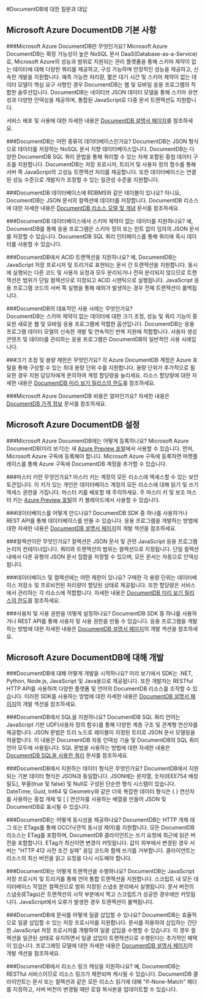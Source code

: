 <properties 
	pageTitle="DocumentDB에 대한 질문과 대답 | Azure" 
	description="Azure DocumentDB nosql 문서 데이터베이스 서비스에 대한 질문과 대답을 제공합니다. 용량 및 요청 단위에 대해 알아보고 응용 프로그램 요구 사항에 맞게 크기를 조정하는 방법을 이해합니다." 
	services="documentdb" 
	authors="mimig1" 
	manager="jhubbard" 
	editor="monicar" 
	documentationCenter=""/>

<tags 
	ms.service="documentdb" 
	ms.workload="data-services" 
	ms.tgt_pltfrm="na" 
	ms.devlang="na" 
	ms.topic="article" 
	ms.date="03/20/2015" 
	ms.author="mimig"/>


#DocumentDB에 대한 질문과 대답

## <a id="fundamentals"></a> Microsoft Azure DocumentDB 기본 사항

###Microsoft Azure DocumentDB란 무엇인가요? 
Microsoft Azure DocumentDB는 확장 가능성이 높은 NoSQL 문서 DaaS(Database-as-a-Service)로, Microsoft Azure의 성능과 범위로 지원되는 관리 플랫폼을 통해 스키마 제약이 없는 데이터에 대해 다양한 쿼리를 제공하고, 구성 가능하며 안정적인 성능을 제공하고, 신속한 개발을 지원합니다. 예측 가능한 처리량, 짧은 대기 시간 및 스키마 제약이 없는 데이터 모델이 핵심 요구 사항인 경우 DocumentDB는 웹 및 모바일 응용 프로그램의 적합한 솔루션입니다. DocumentDB는 네이티브 JSON 데이터 모델을 통해 스키마 유연성과 다양한 인덱싱을 제공하며, 통합된 JavaScript로 다중 문서 트랜잭션도 지원합니다.  
  
서비스 배포 및 사용에 대한 자세한 내용은 [DocumentDB 설명서 페이지](http://go.microsoft.com/fwlink/p/?LinkID=402319)를 참조하세요.

###DocumentDB는 어떤 종류의 데이터베이스인가요?
DocumentDB는 JSON 형식으로 데이터를 저장하는 NoSQL 문서 지향 데이터베이스입니다.  DocumentDB는 다양한 DocumentDB SQL 쿼리 문법을 통해 쿼리할 수 있는 자체 포함된 중첩 데이터 구조를 지원합니다. DocumentDB는 저장 프로시저, 트리거 및 사용자 정의 함수를 통해 서버 쪽 JavaScript의 고성능 트랜잭션 처리를 제공합니다. 또한 데이터베이스는 연결된 성능 수준으로 개발자가 조정할 수 있는 일관성 수준을 지원합니다.
 
###DocumentDB 데이터베이스에 RDBMS와 같은 테이블이 있나요?
아니요, DocumentDB는 JSON 문서의 컬렉션에 데이터를 저장합니다.  DocumentDB 리소스에 대한 자세한 내용은 [DocumentDB 리소스 모델 및 개념](documentdb-resources.md) 문서를 참조하세요. 

###DocumentDB 데이터베이스에서 스키마 제약이 없는 데이터를 지원하나요?
예, DocumentDB를 통해 응용 프로그램은 스키마 정의 또는 힌트 없이 임의의 JSON 문서를 저장할 수 있습니다. DocumentDB SQL 쿼리 인터페이스를 통해 쿼리에 즉시 데이터를 사용할 수 있습니다.   

###DocumentDB에서 ACID 트랜잭션을 지원하나요?
예, DocumentDB는 JavaScript 저장 프로시저 및 트리거로 표현되는 문서 간 트랜잭션을 지원합니다. 동시에 실행되는 다른 코드 및 사용자 요청과 모두 분리되거나 전혀 분리되지 않으므로 트랜잭션은 범위가 단일 컬렉션으로 지정되고 ACID 시맨틱으로 실행됩니다.  JavaScript 응용 프로그램 코드의 서버 쪽 실행을 통해 예외가 발생하는 경우 전체 트랜잭션이 롤백됩니다. 

###DocumentDB의 대표적인 사용 사례는 무엇인가요?  
DocumentDB는 스키마 제약이 없는 데이터에 대한 크기 조정, 성능 및 쿼리 기능이 중요한 새로운 웹 및 모바일 응용 프로그램에 적합한 옵션입니다. DocumentDB는 응용 프로그램 데이터 모델의 신속한 개발 및 연속적인 반복 지원에 적합합니다. 사용자 생성 콘텐츠 및 데이터를 관리하는 응용 프로그램은 DocumentDB의 일반적인 사용 사례입니다.  

###크기 조정 및 용량 제한은 무엇인가요?
각 Azure DocumentDB 계정은 Azure 포털을 통해 구성할 수 있는 최대 용량 단위 수를 지원합니다. 용량 단위가 추가적으로 필요한 경우 지원 담당자에게 문의하여 계정 할당량을 늘리세요.  리소스 할당량에 대한 자세한 내용은 [DocumentDB 미리 보기 릴리스의 한도](documentdb-limits.md)를 참조하세요.


###Microsoft Azure DocumentDB 비용은 얼마인가요?
자세한 내용은 [DocumentDB 가격 정보](http://go.microsoft.com/fwlink/p/?LinkID=402317) 문서를 참조하세요.

## <a id="setup"></a> Microsoft Azure DocumentDB 설정

###Microsoft Azure DocumentDB에는 어떻게 등록하나요?
Microsoft Azure DocumentDB(미리 보기)는 새 [Azure Preview 포털][preview-portal]에서 사용할 수 있습니다.  먼저, Microsoft Azure 구독에 등록해야 합니다.  Microsoft Azure 구독에 등록하면 마켓플레이스를 통해 Azure 구독에 DocumentDB 계정을 추가할 수 있습니다.   

###마스터 키란 무엇인가요?
마스터 키는 계정의 모든 리소스에 액세스할 수 있는 보안 토큰입니다. 이 키가 있는 개인은 데이터베이스 계정의 모든 리소스에 대해 읽기 및 쓰기 액세스 권한을 가집니다. 마스터 키를 배포할 때 주의하세요. 주 마스터 키 및 보조 마스터 키는 [Azure Preview 포털][preview-portal]의 키 블레이드에서 사용할 수 있습니다.

###데이터베이스를 어떻게 만드나요?
DocumentDB SDK 중 하나를 사용하거나 REST API를 통해 데이터베이스를 만들 수 있습니다.  응용 프로그램을 개발하는 방법에 대한 자세한 내용은 [DocumentDB 설명서 페이지](http://go.microsoft.com/fwlink/p/?LinkID=402319)의 개발 섹션을 참조하세요. 

###컬렉션이란 무엇인가요?
컬렉션은 JSON 문서 및 관련 JavaScript 응용 프로그램 논리의 컨테이너입니다. 쿼리와 트랜잭션의 범위는 컬렉션으로 지정됩니다. 단일 컬렉션 내에서 다른 유형의 JSON 문서 집합을 저장할 수 있으며, 모든 문서는 자동으로 인덱싱됩니다.   

###데이터베이스 및 컬렉션에는 어떤 제한이 있나요?
구매한 각 용량 단위는 데이터베이스 저장소 및 프로비전된 처리량이 할당된 상태로 제공됩니다. 또한 할당량은 서비스에서 관리하는 각 리소스에 적합합니다. 자세한 내용은 [DocumentDB 미리 보기 릴리스의 한도](documentdb-limits.md)를 참조하세요.  

###사용자 및 사용 권한을 어떻게 설정하나요?
DocumentDB SDK 중 하나를 사용하거나 REST API를 통해 사용자 및 사용 권한을 만들 수 있습니다. 응용 프로그램을 개발하는 방법에 대한 자세한 내용은 [DocumentDB 설명서 페이지](http://go.microsoft.com/fwlink/p/?LinkID=402319)의 개발 섹션을 참조하세요.  


## <a id="develop"></a>Microsoft Azure DocumentDB에 대해 개발

###DocumentDB에 대해 어떻게 개발을 시작하나요?
미리 보기에서 SDK는 .NET, Python, Node.js, JavaScript 및 Java용으로 제공됩니다.  또한 개발자는 RESTful HTTP API를 사용하여 다양한 플랫폼 및 언어의 DocumentDB 리소스를 조작할 수 있습니다. 이러한 SDK를 사용하는 방법에 대한 자세한 내용은 [DocumentDB 설명서 페이지](http://go.microsoft.com/fwlink/p/?LinkID=402319)의 개발 섹션을 참조하세요.

###DocumentDB에서 SQL을 지원하나요?
DocumentDB SQL 쿼리 언어는 JavaScript 기반 UDF(사용자 정의 함수)를 통해 다양한 계층 구조 및 관계형 연산자를 제공합니다. JSON 문법은 트리 노드로 레이블이 지정된 트리로 JSON 문서 모델링을 허용합니다. 이 내용은 DocumentDB 자동 인덱싱 기술 및 DocumentDB의 SQL 쿼리 언어 모두에 사용됩니다.  SQL 문법을 사용하는 방법에 대한 자세한 내용은 [DocumentDB SQL을 사용한 쿼리][query] 문서를 참조하세요.

###DocumentDB에서 지원하는 데이터 형식은 무엇인가요?
DocumentDB에서 지원되는 기본 데이터 형식은 JSON과 동일합니다. JSON에는 문자열, 숫자(IEEE754 배정밀도), 부울(true 및 false) 및 Null로 구성된 단순한 형식 시스템이 있습니다.  DateTime, Guid, Int64 및 Geometry와 같은 더욱 복잡한 데이터 형식은 { } 연산자를 사용하는 중첩 개체 및 [ ] 연산자를 사용하는 배열을 만들어 JSON 및 DocumentDB로 표시될 수 있습니다. 

###DocumentDB는 어떻게 동시성을 제공하나요?
DocumentDB는 HTTP 개체 태그 또는 ETags를 통해 OCC(낙관적 동시성 제어)를 지원합니다. 모든 DocumentDB 리소스는 ETag를 포함하며, DocumentDB 클라이언트는 쓰기 요청에 최근에 읽은 버전을 포함합니다. ETag가 최신이면 변경이 커밋됩니다. 값이 외부에서 변경된 경우 서버는 "HTTP 412 사전 조건 실패" 응답 코드와 함께 쓰기를 거부합니다. 클라이언트는 리소스의 최신 버전을 읽고 요청을 다시 시도해야 합니다. 

###DocumentDB는 어떻게 트랜잭션을 수행하나요?
DocumentDB는 JavaScript 저장 프로시저 및 트리거를 통해 언어 통합 트랜잭션을 지원합니다. 스크립트 내 모든 데이터베이스 작업은 컬렉션으로 범위 지정된 스냅숏 분리에서 실행됩니다. 문서 버전의 스냅숏(ETags)은 트랜잭션의 시작 부분에서 찍고 스크립트가 성공한 경우에만 커밋됩니다. JavaScript에서 오류가 발생한 경우 트랜잭션이 롤백됩니다.

###DocumentDB에 문서를 어떻게 일괄 삽입할 수 있나요? 
DocumentDB는 효율적으로 일괄 삽입할 수 있는 저장 프로시저를 지원합니다. 문서를 허용하여 삽입하는 간단한 JavaScript 저장 프로시저를 개발하여 일괄 삽입을 수행할 수 있습니다. 이 경우 컬렉션을 일관된 상태로 유지하면서 일괄 삽입이 트랜잭션으로 수행된다는 추가적인 혜택이 있습니다. 프로그래밍 모델에 대한 자세한 내용은 [DocumentDB 설명서 페이지](http://go.microsoft.com/fwlink/p/?LinkID=402319)의 개발 섹션을 참조하세요.

###DocumentDB에서 리소스 링크 캐싱을 지원하나요?
예, DocumentDB는 RESTful 서비스이므로 리소스 링크가 제한되며 캐시될 수 있습니다. DocumentDB 클라이언트는 문서 또는 컬렉션과 같은 모든 리소스 읽기에 대해 "If-None-Match" 헤더를 지정하고, 서버 버전이 변경될 때만 로컬 복사본을 업데이트할 수 있습니다. 




[preview-portal]: https://portal.azure.com
[query]: documentdb-sql-query.md

<!--HONumber=49--> 